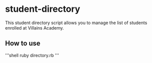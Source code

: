 # student-directory

This student directory script allows you to manage the list of students enrolled at Villains Academy.

## How to use

'''shell
ruby directory.rb
'''